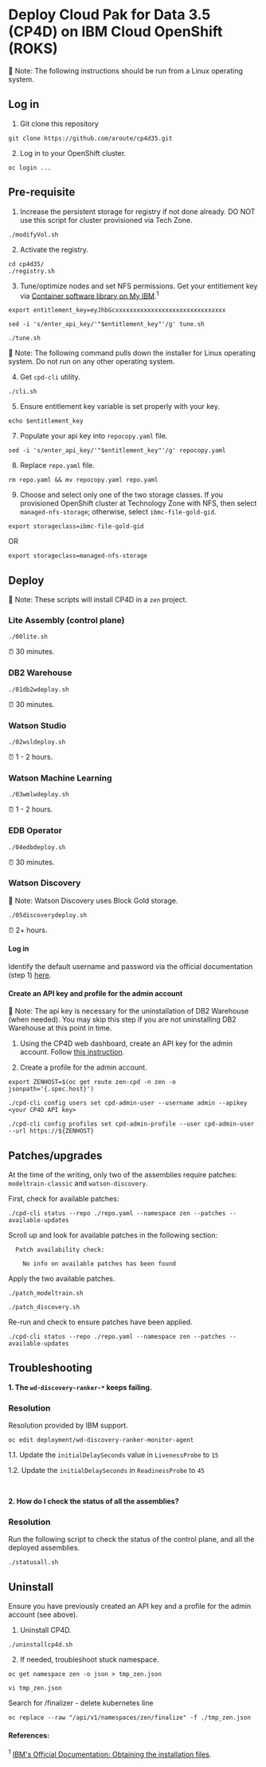 # Deploy Cloud Pak for Data 3.5 (CP4D) on IBM Cloud OpenShift (ROKS)

📌 Note: The following instructions should be run from a Linux operating system. 

## Log in

1. Git clone this repository
```shell
git clone https://github.com/aroute/cp4d35.git
```

2. Log in to your OpenShift cluster.
```shell
oc login ...
```

## Pre-requisite

1. Increase the persistent storage for registry if not done already. DO NOT use this script for cluster provisioned via Tech Zone.
```shell
./modifyVol.sh
```

2. Activate the registry.
```shell
cd cp4d35/
./registry.sh
```

3. Tune/optimize nodes and set NFS permissions. Get your entitlement key via [Container software library on My IBM](https://myibm.ibm.com/products-services/containerlibrary).<sup>1</sup>
```shell
export entitlement_key=eyJhbGcxxxxxxxxxxxxxxxxxxxxxxxxxxxxxxx
```
```shell
sed -i 's/enter_api_key/'"$entitlement_key"'/g' tune.sh
```
```shell
./tune.sh
```

📌 Note: The following command pulls down the installer for Linux operating system. Do not run on any other operating system.

4. Get `cpd-cli` utility.
```shell
./cli.sh
```

5. Ensure entitlement key variable is set properly with your key.
```shell
echo $entitlement_key
```

7. Populate your api key into `repocopy.yaml` file.
```shell
sed -i 's/enter_api_key/'"$entitlement_key"'/g' repocopy.yaml
```

8. Replace `repo.yaml` file.
```shell
rm repo.yaml && mv repocopy.yaml repo.yaml
```

9. Choose and select only one of the two storage classes. If you provisioned OpenShift cluster at Technology Zone with NFS, then select `managed-nfs-storage`; otherwise, select `ibmc-file-gold-gid`. 
```shell
export storageclass=ibmc-file-gold-gid
```
OR
```shell
export storageclass=managed-nfs-storage
```

## Deploy

📌 Note: These scripts will install CP4D in a `zen` project.

### Lite Assembly (control plane)
```shell
./00lite.sh 
```
⏰ 30 minutes.

### DB2 Warehouse
```shell
./01db2wdeploy.sh
```
⏰ 30 minutes.

### Watson Studio
```shell
./02wsldeploy.sh
```
⏰ 1 - 2 hours.

### Watson Machine Learning
```shell
./03wmlwdeploy.sh
```
⏰ 1 - 2 hours.

### EDB Operator
```shell
./04edbdeploy.sh
```
⏰ 30 minutes.

### Watson Discovery

📌 Note: Watson Discovery uses Block Gold storage.

```shell
./05discoverydeploy.sh
```
⏰ 2+ hours.

#### Log in

Identify the default username and password via the official documentation (step 1) [here](https://www.ibm.com/docs/en/cloud-paks/cp-data/3.5.0?topic=tasks-setting-up-web-client).

#### Create an API key and profile for the admin account

📌 Note: The api key is necessary for the uninstallation of DB2 Warehouse (when needed). You may skip this step if you are not uninstalling DB2 Warehouse at this point in time.

1. Using the CP4D web dashboard, create an API key for the admin account. Follow [this instruction](https://www.ibm.com/docs/en/cloud-paks/cp-data/3.5.0?topic=installing-creating-cpd-cli-profile).

2. Create a profile for the admin account.
```shell
export ZENHOST=$(oc get route zen-cpd -n zen -o jsonpath='{.spec.host}')
```
```shell
./cpd-cli config users set cpd-admin-user --username admin --apikey <your CP4D API key>
```
```shell
./cpd-cli config profiles set cpd-admin-profile --user cpd-admin-user --url https://${ZENHOST}
```

## Patches/upgrades

At the time of the writing, only two of the assemblies require patches: `modeltrain-classic` and `watson-discovery`. 

First, check for available patches:
```shell
./cpd-cli status --repo ./repo.yaml --namespace zen --patches --available-updates
```
Scroll up and look for available patches in the following section:
```console
  Patch availability check:

    No info on available patches has been found
```
Apply the two available patches.
```shell
./patch_modeltrain.sh
```
```shell
./patch_discovery.sh
```
Re-run and check to ensure patches have been applied.
```shell
./cpd-cli status --repo ./repo.yaml --namespace zen --patches --available-updates
```

## Troubleshooting

**1. The `wd-discovery-ranker-*` keeps failing.**

### Resolution

Resolution provided by IBM support.
```
oc edit deployment/wd-discovery-ranker-monitor-agent
```
1.1. Update the `initialDelaySeconds` value in `LivenessProbe` to `15`

1.2. Update the `initialDelaySeconds` in `ReadinessProbe` to `45`

<br>

**2. How do I check the status of all the assemblies?**

### Resolution

Run the following script to check the status of the control plane, and all the deployed assemblies.
```shell
./statusall.sh
```

## Uninstall

Ensure you have previously created an API key and a profile for the admin account (see above).

1. Uninstall CP4D.
```shell
./uninstallcp4d.sh
```

2. If needed, troubleshoot stuck namespace.
```shell
oc get namespace zen -o json > tmp_zen.json
```
```shell
vi tmp_zen.json 
```
Search for /finalizer - delete kubernetes line
```shell
oc replace --raw "/api/v1/namespaces/zen/finalize" -f ./tmp_zen.json
```

#### References:

<sup>1</sup> [IBM's Official Documentation: Obtaining the installation files](https://www.ibm.com/docs/en/cloud-paks/cp-data/3.5.0?topic=tasks-obtaining-installation-files).

